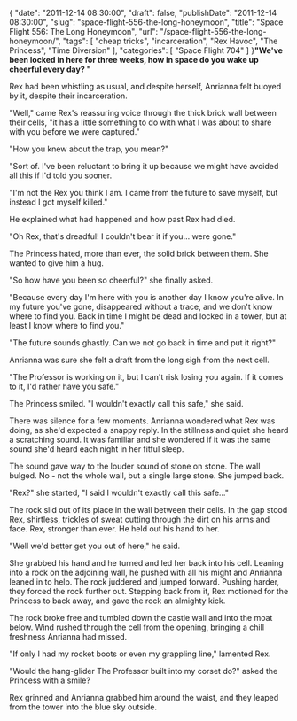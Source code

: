 {
    "date": "2011-12-14 08:30:00",
    "draft": false,
    "publishDate": "2011-12-14 08:30:00",
    "slug": "space-flight-556-the-long-honeymoon",
    "title": "Space Flight 556: The Long Honeymoon",
    "url": "\/space-flight-556-the-long-honeymoon\/",
    "tags": [
        "cheap tricks",
        "incarceration",
        "Rex Havoc",
        "The Princess",
        "Time Diversion"
    ],
    "categories": [
        "Space Flight 704"
    ]
}**"We've been locked in here for three weeks, how in space do you wake
up cheerful every day? "**

Rex had been whistling as usual, and despite herself, Anrianna felt
buoyed by it, despite their incarceration.

"Well," came Rex's reassuring voice through the thick brick wall between
their cells, "it has a little something to do with what I was about to
share with you before we were captured."

"How you knew about the trap, you mean?"

"Sort of. I've been reluctant to bring it up because we might have
avoided all this if I'd told you sooner.

"I'm not the Rex you think I am. I came from the future to save myself,
but instead I got myself killed."

He explained what had happened and how past Rex had died.

"Oh Rex, that's dreadful! I couldn't bear it if you... were gone."

The Princess hated, more than ever, the solid brick between them. She
wanted to give him a hug.

"So how have you been so cheerful?" she finally asked.

"Because every day I'm here with you is another day I know you're alive.
In my future you've gone, disappeared without a trace, and we don't know
where to find you. Back in time I might be dead and locked in a tower,
but at least I know where to find you."

"The future sounds ghastly. Can we not go back in time and put it
right?"

Anrianna was sure she felt a draft from the long sigh from the next
cell.

"The Professor is working on it, but I can't risk losing you again. If
it comes to it, I'd rather have you safe."

The Princess smiled. "I wouldn't exactly call this safe," she said.

There was silence for a few moments. Anrianna wondered what Rex was
doing, as she'd expected a snappy reply. In the stillness and quiet she
heard a scratching sound. It was familiar and she wondered if it was the
same sound she'd heard each night in her fitful sleep.

The sound gave way to the louder sound of stone on stone. The wall
bulged. No - not the whole wall, but a single large stone. She jumped
back.

"Rex?" she started, "I said I wouldn't exactly call this safe..."

The rock slid out of its place in the wall between their cells. In the
gap stood Rex, shirtless, trickles of sweat cutting through the dirt on
his arms and face. Rex, stronger than ever. He held out his hand to her.

"Well we'd better get you out of here," he said.

She grabbed his hand and he turned and led her back into his cell.
Leaning into a rock on the adjoining wall, he pushed with all his might
and Anrianna leaned in to help. The rock juddered and jumped forward.
Pushing harder, they forced the rock further out. Stepping back from it,
Rex motioned for the Princess to back away, and gave the rock an
almighty kick.

The rock broke free and tumbled down the castle wall and into the moat
below. Wind rushed through the cell from the opening, bringing a chill
freshness Anrianna had missed.

"If only I had my rocket boots or even my grappling line," lamented Rex.

"Would the hang-glider The Professor built into my corset do?" asked the
Princess with a smile?

Rex grinned and Anrianna grabbed him around the waist, and they leaped
from the tower into the blue sky outside.